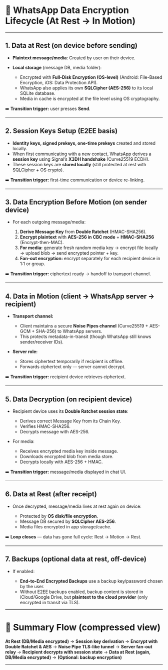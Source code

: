 

# 🔐 WhatsApp Data Encryption Lifecycle (At Rest → In Motion)

---

## **1. Data at Rest (on device before sending)**

* **Plaintext message/media**: Created by user on their device.
* **Local storage** (message DB, media folder):

  * Encrypted with **Full-Disk Encryption (OS-level)** (Android: File-Based Encryption, iOS: Data Protection API).
  * WhatsApp also applies its own **SQLCipher (AES-256)** to its local SQLite database.
  * Media in cache is encrypted at the file level using OS cryptography.

➡️ **Transition trigger:** user presses **Send**.

---

## **2. Session Keys Setup (E2EE basis)**

* **Identity keys, signed prekeys, one-time prekeys** created and stored locally.
* When first communicating with a new contact, WhatsApp derives a **session key** using Signal’s **X3DH handshake** (Curve25519 ECDH).
* These session keys are **stored locally** (still protected at rest with SQLCipher + OS crypto).

➡️ **Transition trigger:** first-time communication or device re-linking.

---

## **3. Data Encryption Before Motion (on sender device)**

* For each outgoing message/media:

  1. **Derive Message Key** from **Double Ratchet** (HMAC-SHA256).
  2. **Encrypt plaintext** with **AES-256 in CBC mode** + **HMAC-SHA256** (Encrypt-then-MAC).
  3. **For media:** generate fresh random media key → encrypt file locally → upload blob → send encrypted pointer + key.
  4. **Fan-out encryption:** encrypt separately for each recipient device in 1:1 or group.

➡️ **Transition trigger:** ciphertext ready → handoff to transport channel.

---

## **4. Data in Motion (client → WhatsApp server → recipient)**

* **Transport channel:**

  * Client maintains a secure **Noise Pipes channel** (Curve25519 + AES-GCM + SHA-256) to WhatsApp servers.
  * This protects metadata-in-transit (though WhatsApp still knows sender/receiver IDs).

* **Server role:**

  * Stores ciphertext temporarily if recipient is offline.
  * Forwards ciphertext only — server cannot decrypt.

➡️ **Transition trigger:** recipient device retrieves ciphertext.

---

## **5. Data Decryption (on recipient device)**

* Recipient device uses its **Double Ratchet session state**:

  * Derives correct Message Key from its Chain Key.
  * Verifies HMAC-SHA256.
  * Decrypts message with AES-256.
* For media:

  * Receives encrypted media key inside message.
  * Downloads encrypted blob from media store.
  * Decrypts locally with AES-256 + HMAC.

➡️ **Transition trigger:** message/media displayed in chat UI.

---

## **6. Data at Rest (after receipt)**

* Once decrypted, message/media lives at rest again on device:

  * Protected by **OS disk/file encryption**.
  * Message DB secured by **SQLCipher AES-256**.
  * Media files encrypted in app storage/cache.

➡️ **Loop closes** — data has gone full cycle: Rest → Motion → Rest.

---

## **7. Backups (optional data at rest, off-device)**

* If enabled:

  * **End-to-End Encrypted Backups** use a backup key/password chosen by the user.
  * Without E2EE backups enabled, backup content is stored in iCloud/Google Drive, but **plaintext to the cloud provider** (only encrypted in transit via TLS).

---

# 🔄 Summary Flow (compressed view)

**At Rest (DB/Media encrypted)** → **Session key derivation** → **Encrypt with Double Ratchet & AES** → **Noise Pipe TLS-like tunnel** → **Server fan-out relay** → **Recipient decrypts with session state** → **Data at Rest (again, DB/Media encrypted)** → **(Optional: backup encryption)**

---


